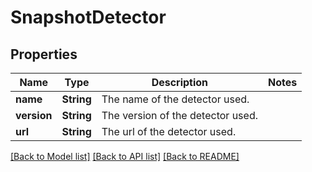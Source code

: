 # SnapshotDetector

## Properties

Name | Type | Description | Notes
------------ | ------------- | ------------- | -------------
**name** | **String** | The name of the detector used. | 
**version** | **String** | The version of the detector used. | 
**url** | **String** | The url of the detector used. | 

[[Back to Model list]](../README.md#documentation-for-models) [[Back to API list]](../README.md#documentation-for-api-endpoints) [[Back to README]](../README.md)


